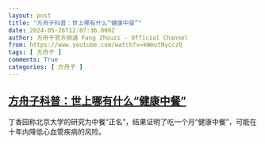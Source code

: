 ```yaml
---
layout: post
title: "方舟子科普：世上哪有什么“健康中餐”"
date: 2024-05-26T12:07:36.000Z
author: 方舟子官方频道 Fang Zhouzi - Official Channel
from: https://www.youtube.com/watch?v=kWmutNycczQ
tags: [ 方舟子 ]
comments: True
categories: [ 方舟子 ]
---
```

<!--1716725256000-->
[方舟子科普：世上哪有什么“健康中餐”](https://www.youtube.com/watch?v=kWmutNycczQ)
------

<div>
丁香园称北京大学的研究为中餐“正名”，结果证明了吃一个月“健康中餐”，可能在十年内降低心血管疾病的风险。
</div>
